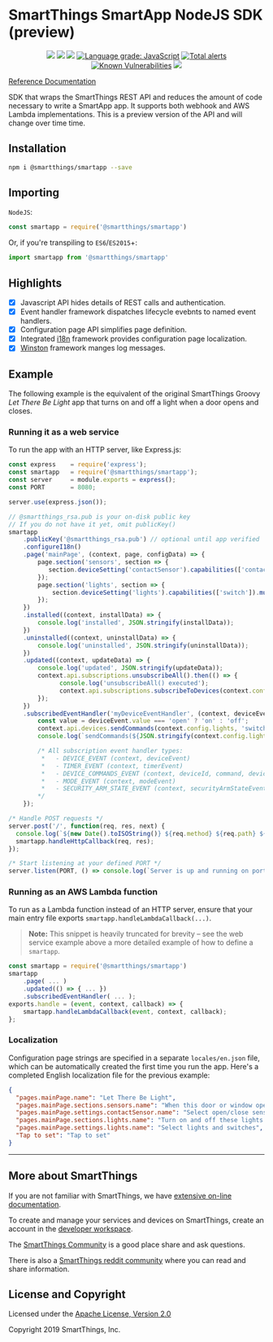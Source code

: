 # SmartThings SmartApp NodeJS SDK (preview)

<p align="center">
<a href="https://www.npmjs.com/package/@smartthings/smartapp"><img src="https://badgen.net/npm/v/@smartthings/smartapp"/></a>
<a href="https://www.npmjs.com/package/@smartthings/smartapp"><img src="https://badgen.net/npm/license/@smartthings/smartapp"/></a>
<a href="https://status.badgen.net/"><img src="https://badgen.net/xo/status/@smartthings/smartapp"/></a>
<a href="https://lgtm.com/projects/g/SmartThingsCommunity/smartapp-sdk-nodejs/context:javascript"><img alt="Language grade: JavaScript" src="https://img.shields.io/lgtm/grade/javascript/g/SmartThingsCommunity/smartapp-sdk-nodejs.svg?logo=lgtm&logoWidth=18"/></a>
<a href="https://lgtm.com/projects/g/SmartThingsCommunity/smartapp-sdk-nodejs/alerts/"><img alt="Total alerts" src="https://img.shields.io/lgtm/alerts/g/SmartThingsCommunity/smartapp-sdk-nodejs.svg?logo=lgtm&logoWidth=18"/></a>
<a href="https://snyk.io/test/github/SmartThingsCommunity/smartapp-sdk-nodejs?targetFile=package.json"><img src="https://snyk.io/test/github/SmartThingsCommunity/smartapp-sdk-nodejs/badge.svg?targetFile=package.json" alt="Known Vulnerabilities" data-canonical-src="https://snyk.io/test/github/SmartThingsCommunity/smartapp-sdk-nodejs?targetFile=package.json" style="max-width:100%;"></a>
<a href="https://smartthingsdev.slack.com/messages/CG595N08N"><img src="https://badgen.net/badge//smartthingsdev?icon=slack"/></a>
</p>

[Reference Documentation](doc/index.md)

SDK that wraps the SmartThings REST API and reduces the amount of code necessary to write a SmartApp app. It supports both webhook and AWS Lambda implementations. This is a preview version of the API and will change over time time.

## Installation

```bash
npm i @smartthings/smartapp --save
```

## Importing

`NodeJS`:

```javascript
const smartapp = require('@smartthings/smartapp')
```

Or, if you're transpiling to `ES6`/`ES2015`+:

```javascript
import smartapp from '@smartthings/smartapp'
```

## Highlights

- [x] Javascript API hides details of REST calls and authentication.
- [x] Event handler framework dispatches lifecycle evebnts to named event handlers.
- [x] Configuration page API simplifies page definition.
- [x] Integrated [i18n](https://www.npmjs.com/package/i18n) framework provides configuration page localization.
- [x] [Winston](https://www.npmjs.com/package/winston) framework manges log messages.

## Example

The following example is the equivalent of the original SmartThings Groovy _Let There Be Light_ app that turns on and off a light when a door opens and closes.

### Running it as a web service

To run the app with an HTTP server, like Express.js:

```javascript
const express    = require('express');
const smartapp   = require('@smartthings/smartapp');
const server     = module.exports = express();
const PORT       = 8080;

server.use(express.json());

// @smartthings_rsa.pub is your on-disk public key
// If you do not have it yet, omit publicKey()
smartapp
    .publicKey('@smartthings_rsa.pub') // optional until app verified
    .configureI18n()
    .page('mainPage', (context, page, configData) => {
        page.section('sensors', section => {
           section.deviceSetting('contactSensor').capabilities(['contactSensor']).required(false);
        });
        page.section('lights', section => {
            section.deviceSetting('lights').capabilities(['switch']).multiple(true).permissions('rx');
        });
    })
    .installed((context, installData) => {
        console.log('installed', JSON.stringify(installData));
    })
    .uninstalled((context, uninstallData) => {
        console.log('uninstalled', JSON.stringify(uninstallData));
    })
    .updated((context, updateData) => {
        console.log('updated', JSON.stringify(updateData));
        context.api.subscriptions.unsubscribeAll().then(() => {
              console.log('unsubscribeAll() executed');
              context.api.subscriptions.subscribeToDevices(context.config.contactSensor, 'contactSensor', 'contact', 'myDeviceEventHandler');
        });
    })
    .subscribedEventHandler('myDeviceEventHandler', (context, deviceEvent) => {
        const value = deviceEvent.value === 'open' ? 'on' : 'off';
        context.api.devices.sendCommands(context.config.lights, 'switch', value);
        console.log(`sendCommands(${JSON.stringify(context.config.lights)}, 'switch', '${value}')`);

        /* All subscription event handler types:
         *   - DEVICE_EVENT (context, deviceEvent)
         *   - TIMER_EVENT (context, timerEvent)
         *   - DEVICE_COMMANDS_EVENT (context, deviceId, command, deviceCommandsEvent)
         *   - MODE_EVENT (context, modeEvent)
         *   - SECURITY_ARM_STATE_EVENT (context, securityArmStateEvent)
        */
    });

/* Handle POST requests */
server.post('/', function(req, res, next) {
  console.log(`${new Date().toISOString()} ${req.method} ${req.path} ${req.body && req.body.lifecycle}`);
  smartapp.handleHttpCallback(req, res);
});

/* Start listening at your defined PORT */
server.listen(PORT, () => console.log(`Server is up and running on port ${PORT}`));
```

### Running as an AWS Lambda function

To run as a Lambda function instead of an HTTP server, ensure that your main entry file exports `smartapp.handleLambdaCallback(...)`.

> **Note:** This snippet is heavily truncated for brevity – see the web service example above a more detailed example of how to define a `smartapp`.

```javascript
const smartapp = require('@smartthings/smartapp')
smartapp
    .page( ... )
    .updated(() => { ... })
    .subscribedEventHandler( ... );
exports.handle = (event, context, callback) => {
    smartapp.handleLambdaCallback(event, context, callback);
};
```

### Localization

Configuration page strings are specified in a separate `locales/en.json` file, which can be automatically created the first time you run the app. Here's a completed English localization file for the previous example:

```json
{
  "pages.mainPage.name": "Let There Be Light",
  "pages.mainPage.sections.sensors.name": "When this door or window opens or closes",
  "pages.mainPage.settings.contactSensor.name": "Select open/close sensor",
  "pages.mainPage.sections.lights.name": "Turn on and off these lights and switches",
  "pages.mainPage.settings.lights.name": "Select lights and switches",
  "Tap to set": "Tap to set"
}
```

---

## More about SmartThings

If you are not familiar with SmartThings, we have
[extensive on-line documentation](https://smartthings.developer.samsung.com/develop/index.html).

To create and manage your services and devices on SmartThings, create an account in the
[developer workspace](https://devworkspace.developer.samsung.com/).

The [SmartThings Community](https://community.smartthings.com/c/developers/) is a good place share and
ask questions.

There is also a [SmartThings reddit community](https://www.reddit.com/r/SmartThings/) where you
can read and share information.

## License and Copyright

Licensed under the [Apache License, Version 2.0](LICENSE)

Copyright 2019 SmartThings, Inc.
